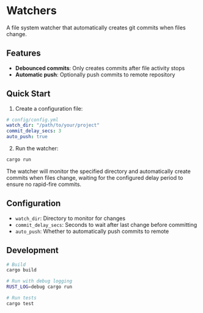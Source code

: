 # Watchers

A file system watcher that automatically creates git commits when files change.

## Features

- **Debounced commits**: Only creates commits after file activity stops
- **Automatic push**: Optionally push commits to remote repository

## Quick Start

1. Create a configuration file:
```yaml
# config/config.yml
watch_dir: "/path/to/your/project"
commit_delay_secs: 3
auto_push: true
```

2. Run the watcher:
```bash
cargo run
```

The watcher will monitor the specified directory and automatically create commits when files change, waiting for the configured delay period to ensure no rapid-fire commits.

## Configuration

- `watch_dir`: Directory to monitor for changes
- `commit_delay_secs`: Seconds to wait after last change before committing
- `auto_push`: Whether to automatically push commits to remote

## Development

```bash
# Build
cargo build

# Run with debug logging
RUST_LOG=debug cargo run

# Run tests
cargo test
```
